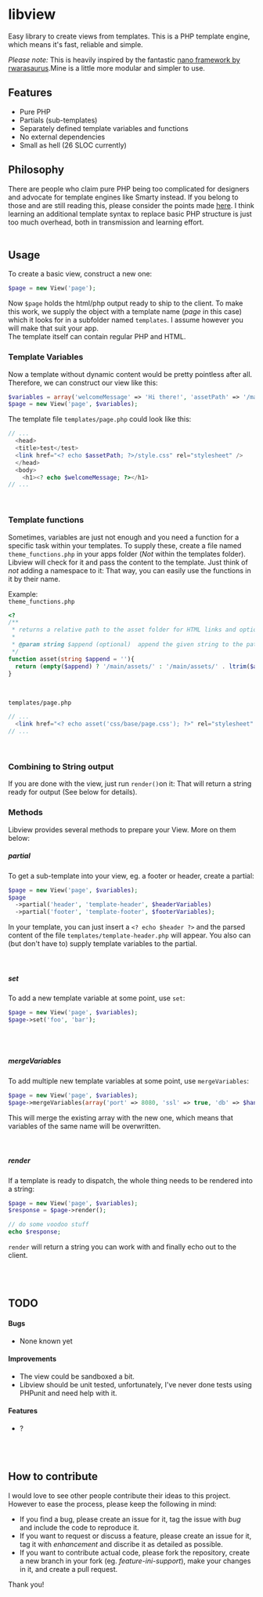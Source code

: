 # libview
Easy library to create views from templates. This is a PHP template engine, which means it's fast, reliable and simple.

*Please note:* This is heavily inspired by the fantastic [nano framework by rwarasaurus](https://github.com/rwarasaurus/nano/).Mine is a little more modular and simpler to use.
&nbsp;
&nbsp;


## Features
- Pure PHP
- Partials (sub-templates)
- Separately defined template variables and functions
- No external dependencies
- Small as hell (26 SLOC currently)
&nbsp;
&nbsp;


## Philosophy
There are people who claim pure PHP being too complicated for designers and advocate for template engines like Smarty instead. If you belong to those and are still reading this, please consider the points made [here](http://www.bigsmoke.us/php-templates/smarter-sans-smarty). I think learning an additional template syntax to replace basic PHP structure is just too much overhead, both in transmission and learning effort.  
&nbsp;
&nbsp;


## Usage
To create a basic view, construct a new one:
```php
$page = new View('page');
```
Now `$page` holds the html/php output ready to ship to the client. To make this work, we supply the object with a template name (*page* in this case) which it looks for in a subfolder named `templates`. I assume however you will make that suit your app.  
The template itself can contain regular PHP and HTML.
&nbsp;

### Template Variables
Now a template without dynamic content would be pretty pointless after all. Therefore, we can construct our view like this:
```php
$variables = array('welcomeMessage' => 'Hi there!', 'assetPath' => '/main/assets');
$page = new View('page', $variables);
```
The template file `templates/page.php` could look like this:
```php
// ...
  <head>
  <title>test</test>
  <link href="<? echo $assetPath; ?>/style.css" rel="stylesheet" />
  </head>
  <body>
    <h1><? echo $welcomeMessage; ?></h1>
// ...
```
&nbsp;

### Template functions
Sometimes, variables are just not enough and you need a function for a specific task within your templates. To supply these, create a file named `theme_functions.php` in your apps folder (*Not* within the templates folder). Libview will check for it and pass the content to the template. Just think of *not* adding a namespace to it: That way, you can easily use the functions in it by their name.  

Example:  
`theme_functions.php`
```php
<?
/**
 * returns a relative path to the asset folder for HTML links and optionally appends an element.
 *
 * @param string $append (optional)  append the given string to the path.
 */
function asset(string $append = ''){
  return (empty($append) ? '/main/assets/' : '/main/assets/' . ltrim($append, '/'));
}
```
&nbsp;

`templates/page.php`
```php
// ...
  <link href="<? echo asset('css/base/page.css'); ?>" rel="stylesheet" />
// ...
```
&nbsp;

### Combining to String output
If you are done with the view, just run `render()`on it: That will return a string ready for output (See below for details).
&nbsp;

### Methods
Libview provides several methods to prepare your View. More on them below:
&nbsp;

##### partial
To get a sub-template into your view, eg. a footer or header, create a partial:
```php
$page = new View('page', $variables);
$page
  ->partial('header', 'template-header', $headerVariables)
  ->partial('footer', 'template-footer', $footerVariables);
```
In your template, you can just insert a `<? echo $header ?>` and the parsed content of the file `templates/template-header.php` will appear. You also can (but don't have to) supply template variables to the partial.  
&nbsp;  
&nbsp;  

##### set
To add a new template variable at some point, use `set`:
```php
$page = new View('page', $variables);
$page->set('foo', 'bar');
```
&nbsp;  
&nbsp;  

##### mergeVariables
To add multiple new template variables at some point, use `mergeVariables`:
```php
$page = new View('page', $variables);
$page->mergeVariables(array('port' => 8080, 'ssl' => true, 'db' => $handle));
```
This will merge the existing array with the new one, which means that variables of the same name will be overwritten.  
&nbsp;  
&nbsp;  

##### render
If a template is ready to dispatch, the whole thing needs to be rendered into a string:
```php
$page = new View('page', $variables);
$response = $page->render();

// do some voodoo stuff
echo $response;
```
`render` will return a string you can work with and finally echo out to the client.
&nbsp;


&nbsp;  
&nbsp;  
## TODO
#### Bugs
- None known yet

#### Improvements
- The view could be sandboxed a bit.
- Libview should be unit tested, unfortunately, I've never done tests using PHPunit and need help with it.

#### Features
- ?
 
&nbsp;  
&nbsp;  
## How to contribute
I would love to see other people contribute their ideas to this project. However to ease the process, please keep the following in mind:  
- If you find a bug, please create an issue for it, tag the issue with *bug* and include the code to reproduce it.
- If you want to request or discuss a feature, please create an issue for it, tag it with *enhancement* and discribe it as detailed as possible.
- If you want to contribute actual code, please fork the repository, create a new branch in your fork (eg. *feature-ini-support*), make your changes in it, and create a pull request. 

Thank you!
